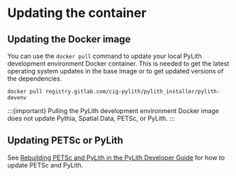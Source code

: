 # Updating the container

## Updating the Docker image

You can use the `docker pull` command to update your local PyLith development environment Docker container.
This is needed to get the latest operating system updates in the base image or to get updated versions of the dependencies.

```{code-block} bash
docker pull registry.gitlab.com/cig-pylith/pylith_installer/pylith-devenv
```

:::{important}
Pulling the PyLith development environment Docker image does not update Pythia, Spatial Data, PETSc, or PyLith.
:::

## Updating PETSc or PyLith

See [Rebuilding PETSc and PyLith in the PyLith Developer Guide](https://pylith.readthedocs.io/en/v4.1.2/developer/contributing/rebuilding.html) for how to update PETSc and PyLith.
